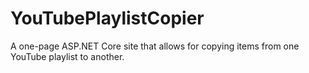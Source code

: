 # YouTubePlaylistCopier
A one-page ASP.NET Core site that allows for copying items from one YouTube playlist to another.
